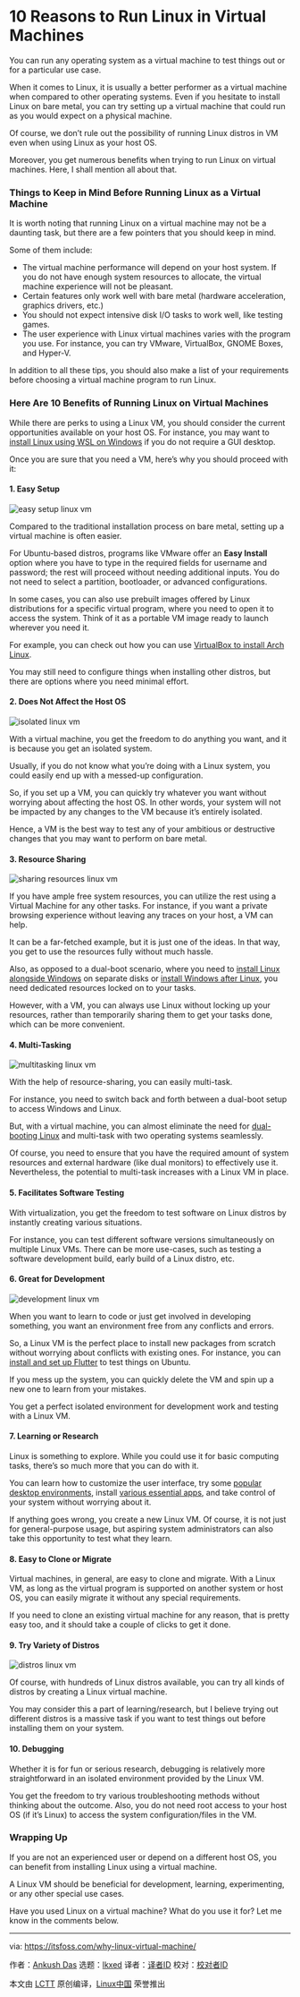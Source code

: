 [#]: subject: "10 Reasons to Run Linux in Virtual Machines"
[#]: via: "https://itsfoss.com/why-linux-virtual-machine/"
[#]: author: "Ankush Das https://itsfoss.com/author/ankush/"
[#]: collector: "lkxed"
[#]: translator: " "
[#]: reviewer: " "
[#]: publisher: " "
[#]: url: " "

10 Reasons to Run Linux in Virtual Machines
======
You can run any operating system as a virtual machine to test things out or for a particular use case.

When it comes to Linux, it is usually a better performer as a virtual machine when compared to other operating systems. Even if you hesitate to install Linux on bare metal, you can try setting up a virtual machine that could run as you would expect on a physical machine.

Of course, we don’t rule out the possibility of running Linux distros in VM even when using Linux as your host OS.

Moreover, you get numerous benefits when trying to run Linux on virtual machines. Here, I shall mention all about that.

### Things to Keep in Mind Before Running Linux as a Virtual Machine

It is worth noting that running Linux on a virtual machine may not be a daunting task, but there are a few pointers that you should keep in mind.

Some of them include:

* The virtual machine performance will depend on your host system. If you do not have enough system resources to allocate, the virtual machine experience will not be pleasant.
* Certain features only work well with bare metal (hardware acceleration, graphics drivers, etc.)
* You should not expect intensive disk I/O tasks to work well, like testing games.
* The user experience with Linux virtual machines varies with the program you use. For instance, you can try VMware, VirtualBox, GNOME Boxes, and Hyper-V.

In addition to all these tips, you should also make a list of your requirements before choosing a virtual machine program to run Linux.

### Here Are 10 Benefits of Running Linux on Virtual Machines

While there are perks to using a Linux VM, you should consider the current opportunities available on your host OS. For instance, you may want to [install Linux using WSL on Windows][1] if you do not require a GUI desktop.

Once you are sure that you need a VM, here’s why you should proceed with it:

#### 1. Easy Setup 

![easy setup linux vm][2]

Compared to the traditional installation process on bare metal, setting up a virtual machine is often easier.

For Ubuntu-based distros, programs like VMware offer an **Easy Install** option where you have to type in the required fields for username and password; the rest will proceed without needing additional inputs. You do not need to select a partition, bootloader, or advanced configurations.

In some cases, you can also use prebuilt images offered by Linux distributions for a specific virtual program, where you need to open it to access the system. Think of it as a portable VM image ready to launch wherever you need it.

For example, you can check out how you can use [VirtualBox to install Arch Linux][3].

You may still need to configure things when installing other distros, but there are options where you need minimal effort.

#### 2. Does Not Affect the Host OS

![isolated linux vm][4]

With a virtual machine, you get the freedom to do anything you want, and it is because you get an isolated system.

Usually, if you do not know what you’re doing with a Linux system, you could easily end up with a messed-up configuration.

So, if you set up a VM, you can quickly try whatever you want without worrying about affecting the host OS. In other words, your system will not be impacted by any changes to the VM because it’s entirely isolated.

Hence, a VM is the best way to test any of your ambitious or destructive changes that you may want to perform on bare metal.

#### 3. Resource Sharing

![sharing resources linux vm][5]

If you have ample free system resources, you can utilize the rest using a Virtual Machine for any other tasks. For instance, if you want a private browsing experience without leaving any traces on your host, a VM can help.

It can be a far-fetched example, but it is just one of the ideas. In that way, you get to use the resources fully without much hassle.

Also, as opposed to a dual-boot scenario, where you need to [install Linux alongside Windows][6] on separate disks or [install Windows after Linux][7], you need dedicated resources locked on to your tasks.

However, with a VM, you can always use Linux without locking up your resources, rather than temporarily sharing them to get your tasks done, which can be more convenient.

#### 4. Multi-Tasking 

![multitasking linux vm][8]

With the help of resource-sharing, you can easily multi-task.

For instance, you need to switch back and forth between a dual-boot setup to access Windows and Linux.

But, with a virtual machine, you can almost eliminate the need for [dual-booting Linux][9] and multi-task with two operating systems seamlessly.

Of course, you need to ensure that you have the required amount of system resources and external hardware (like dual monitors) to effectively use it. Nevertheless, the potential to multi-task increases with a Linux VM in place.

#### 5. Facilitates Software Testing

With virtualization, you get the freedom to test software on Linux distros by instantly creating various situations.

For instance, you can test different software versions simultaneously on multiple Linux VMs. There can be more use-cases, such as testing a software development build, early build of a Linux distro, etc.

#### 6. Great for Development

![development linux vm][10]

When you want to learn to code or just get involved in developing something, you want an environment free from any conflicts and errors.

So, a Linux VM is the perfect place to install new packages from scratch without worrying about conflicts with existing ones. For instance, you can [install and set up Flutter][11] to test things on Ubuntu.

If you mess up the system, you can quickly delete the VM and spin up a new one to learn from your mistakes.

You get a perfect isolated environment for development work and testing with a Linux VM.

#### 7. Learning or Research

Linux is something to explore. While you could use it for basic computing tasks, there’s so much more that you can do with it.

You can learn how to customize the user interface, try some [popular desktop environments][12], install [various essential apps][13], and take control of your system without worrying about it.

If anything goes wrong, you create a new Linux VM. Of course, it is not just for general-purpose usage, but aspiring system administrators can also take this opportunity to test what they learn.

#### 8. Easy to Clone or Migrate

Virtual machines, in general, are easy to clone and migrate. With a Linux VM, as long as the virtual program is supported on another system or host OS, you can easily migrate it without any special requirements.

If you need to clone an existing virtual machine for any reason, that is pretty easy too, and it should take a couple of clicks to get it done.

#### 9. Try Variety of Distros

![distros linux vm][14]

Of course, with hundreds of Linux distros available, you can try all kinds of distros by creating a Linux virtual machine.

You may consider this a part of learning/research, but I believe trying out different distros is a massive task if you want to test things out before installing them on your system.

#### 10. Debugging

Whether it is for fun or serious research, debugging is relatively more straightforward in an isolated environment provided by the Linux VM.

You get the freedom to try various troubleshooting methods without thinking about the outcome. Also, you do not need root access to your host OS (if it’s Linux) to access the system configuration/files in the VM.

### Wrapping Up

If you are not an experienced user or depend on a different host OS, you can benefit from installing Linux using a virtual machine.

A Linux VM should be beneficial for development, learning, experimenting, or any other special use cases.

Have you used Linux on a virtual machine? What do you use it for? Let me know in the comments below.

--------------------------------------------------------------------------------

via: https://itsfoss.com/why-linux-virtual-machine/

作者：[Ankush Das][a]
选题：[lkxed][b]
译者：[译者ID](https://github.com/译者ID)
校对：[校对者ID](https://github.com/校对者ID)

本文由 [LCTT](https://github.com/LCTT/TranslateProject) 原创编译，[Linux中国](https://linux.cn/) 荣誉推出

[a]: https://itsfoss.com/author/ankush/
[b]: https://github.com/lkxed
[1]: https://itsfoss.com/install-bash-on-windows/
[2]: https://itsfoss.com/wp-content/uploads/2022/04/easy-setup-linux-vm.jpg
[3]: https://itsfoss.com/install-arch-linux-virtualbox/
[4]: https://itsfoss.com/wp-content/uploads/2022/04/isolated-linux-vm.jpg
[5]: https://itsfoss.com/wp-content/uploads/2022/04/sharing-resources-linux-vm.jpg
[6]: https://itsfoss.com/dual-boot-hdd-ssd/
[7]: https://itsfoss.com/install-windows-after-ubuntu-dual-boot/
[8]: https://itsfoss.com/wp-content/uploads/2022/04/multitasking-linux-vm.jpg
[9]: https://itsfoss.com/dual-boot-fedora-windows/
[10]: https://itsfoss.com/wp-content/uploads/2022/04/development-linux-vm.jpg
[11]: https://itsfoss.com/install-flutter-linux/
[12]: https://itsfoss.com/best-linux-desktop-environments/
[13]: https://itsfoss.com/essential-linux-applications/
[14]: https://itsfoss.com/wp-content/uploads/2022/04/distros-linux-vm.jpg
